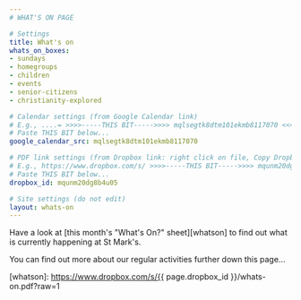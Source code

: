 ```yaml
---
# WHAT'S ON PAGE

# Settings
title: What's on
whats_on_boxes:
- sundays
- homegroups
- children
- events
- senior-citizens
- christianity-explored

# Calendar settings (from Google Calendar link)
# E.g., ....= >>>>-----THIS BIT----->>>> mqlsegtk8dtm101ekmb8117070 <<<<-----THIS BIT-----<<<< %40group.calendar.google.com
# Paste THIS BIT below...
google_calendar_src: mqlsegtk8dtm101ekmb8117070

# PDF link settings (from Dropbox link: right click on file, Copy Dropbox Link, or from dropbox.com: Share -> Copy Link)
# E.g., https://www.dropbox.com/s/ >>>>-----THIS BIT----->>>> mqunm20dg8b4u05 <<<<-----THIS BIT-----<<<< /whats-on.pdf?dl=0
# Paste THIS BIT below...
dropbox_id: mqunm20dg8b4u05

# Site settings (do not edit)
layout: whats-on
---
```

Have a look at [this month's "What's On?" sheet][whatson] to find out what is currently happening at St Mark's.

You can find out more about our regular activities further down this page...



[whatson]: https://www.dropbox.com/s/{{ page.dropbox_id }}/whats-on.pdf?raw=1

